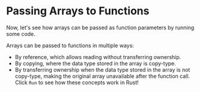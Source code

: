 # Passing Arrays to Functions

Now, let's see how arrays can be passed as function parameters by running some code.

Arrays can be passed to functions in multiple ways:

* By reference, which allows reading without transferring ownership.
* By copying, where the data type stored in the array is copy-type.
* By transferring ownership when the data type stored in the array is not copy-type, making the original array unavailable after the function call.
Click `Run` to see how these concepts work in Rust!